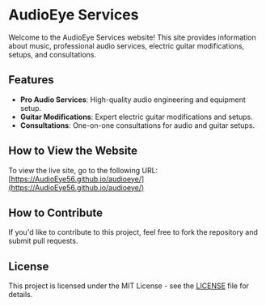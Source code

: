 # AudioEye Services

Welcome to the AudioEye Services website! This site provides information about music, professional audio services, electric guitar modifications, setups, and consultations.

## Features
- **Pro Audio Services**: High-quality audio engineering and equipment setup.
- **Guitar Modifications**: Expert electric guitar modifications and setups.
- **Consultations**: One-on-one consultations for audio and guitar setups.

## How to View the Website
To view the live site, go to the following URL:  
[https://AudioEye56.github.io/audioeye/](https://AudioEye56.github.io/audioeye/)

## How to Contribute
If you'd like to contribute to this project, feel free to fork the repository and submit pull requests.

## License
This project is licensed under the MIT License - see the [LICENSE](LICENSE) file for details.
